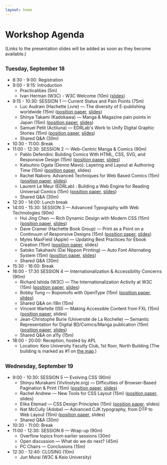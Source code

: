 ```yaml
---
layout: home
---
```


# Workshop Agenda

(Links to the presentation slides will be added as soon as they become available.)

## <span style="font-size:80%">Tuesday, September 18</span>

* 8:30 - 9:00: Registration
* 9:00 - 9:15: Introduction
    * Practicalities (5m)
    * Ivan Herman (W3C) - W3C Welcome (10m) ([slides](https://www.w3.org/2018/Talks/Tokyo-IH/Presentation.pdf))
* 9:15 - 10:30: SESSION 1 — Current Status and Pain Points (75m)
    * Luc Audrain (Hachette Livre) — The diversity of E-publishing worldwide (15m) ([position paper](submissions/Luc_Audrain), [slides](https://w3c.github.io/tokyo18-workshop/slides/UnfixedFixedLayout20180918.pdf))
    * Shinya Takami (Kadokawa) — Manga & Magazine pain points in Japan (15m) ([position paper](submissions/Shinya_Takami), [slides](https://w3c.github.io/tokyo18-workshop/slides/simple-fxl-epub180910.pdf))
    * Samuel Petit (Actiluna) — EDRLab's Work to Unify Digital Graphic Stories (15m)  ([position paper](submissions/edrlab), [slides](https://w3c.github.io/tokyo18-workshop/slides/UnifyVisualNarrative.pdf))
    * Shared Q&A (30m)
* 10:30 - 11:00: Break
* 11:00 - 12:30: SESSION 2 — Web-Centric Manga & Comics (90m)
    * Pablo Defendini: Building Comics With HTML, CSS, SVG, and Responsive Design (15m) ([position paper](submissions/Pablo_Defendini), [slides](https://www.dropbox.com/sh/59lnjz59d7z0ypr/AAA_N85zkejOyY6asbD_ZFsja?dl=0))
    * Katsuhiro Ogata (Denno Mavo): Layering and Layout at Authoring Time (15m) ([position paper](submissions/Katshuhiro_Ogata), slides)
    * Rachel Nabors: Advanced Techniques for Web Based Comics (15m)  ([position paper](submissions/Rachel_Nabors), [slides](slides/rachel-nabors-talk-w3c.pdf))
    * Laurent Le Meur (EDRLab) : Building a Web Engine for Reading Universal Comics (15m) ([position paper](submissions/edrlab), [slides](slides/ReadingEngines.pdf))
    * Shared Q&A (30m)
* 12:30 - 14:00: Lunch break
* 14:00 - 15:30: SESSION 3 — Advanced Typography with Web Technologies (90m)
    * Hui Jing Chen — Rich Dynamic Design with Modern CSS (15m)  ([position paper](submissions/Hui_Jing), [slides](https://www.chenhuijing.com/slides/41-w3c-workshop-2018/))
    * Dave Cramer (Hachette Book Group) — Print as a Point on a Continuum of Responsive Designs (15m) ([position paper](submissions/Dave_Cramer), [slides](slides/W3C-Workshop-2018-09-Cramer.pdf))
    * Myles MaxField (Apple) — Updating Best Practices for Ebook Creation (15m) ([position paper](submissions/Myles_Maxfield), slides)
    * Satoko Takahashi (Dai Nippon Printing) — Auto Font Alternating System (15m) ([position paper](submissions/Satoko_Takahashi), [slides](slides/20180918AutoFont_DNP.pdf))
    * Shared Q&A (30m)
* 15:30 - 16:00: Break
* 16:00 - 17:30 SESSION 4 — Internationalization & Accessibility Concerns (90m)
    * Richard Ishida (W3C) — The Internationalization Activity at W3C (15m) ([position paper](submissions/Richard_Ishida), [slides](https://www.w3.org/International/talks/1809-tokyo/))
    * Bobby Tung — Bopomofo with OpenType (15m) ([position paper](submissions/Bobby_Tung), [slides](slides/bomofo.pdf))
    * Shared Q&A on i18n (15m)
    * Vincent Wartelle (ISI) — Making Accessible Content from FXL (15m) ([position paper](submissions/Vincent_Wartelle), slides)
    * Jean-Christophe Burie (Université de La Rochelle) — Semantic Representation for Digital BD/Comics/Manga publication (15m)  ([position paper](submissions/jean_christophe_burie), [slides](slides/W3C-Tokyo_JCBURIE.pdf))
    * Shared Q&A on a11y (15m)
* 18:00 - 20:00: Reception, hosted by APL
    * Location: Keio University Faculty Club, 1st floor, North Building (The building is marked as #1 on [the map](https://www.w3.org/2018/publayout-workshop/venue.html).)

## <span style="font-size:80%">Wednesday, September 19</span>

* 9:00 - 10:30: SESSION 5 — Evolving CSS (90m)
    * Shinyu Murakami (Vivliostyle.org) — Difficulties of Browser-Based Pagination & Print (15m)  ([position paper](submissions/Shinyu_Murakami), [slides](http://bit.ly/w3css201809))
    * Rachel Andrew — New Tools for CSS Layout (15m) ([position paper](submissions/Rachel_Andrew), slides)
    * Elika Etemad — CSS Design Principles (15m) ([position paper](submissions/Elika_Etemad), slides)
    * Nat McCully (Adobe) — Advanced CJK typography, from DTP to Web Layout (15m) ([position paper](submissions/Nat_McCully), slides)
    * Shared Q&A (30m)
* 10:30 - 11:00: Break
* 11:00 - 12:30: SESSION 6 — Wrap-up (90m)
    * Overflow topics from earlier sessions (30m)
    * Open discussion — What do we do next? (45m)
    * PC Chairs — Conclusions (15m)
* 12:30 - 12:40: CLOSING  (10m)
    * Jun Murai (W3C & Keio University)

